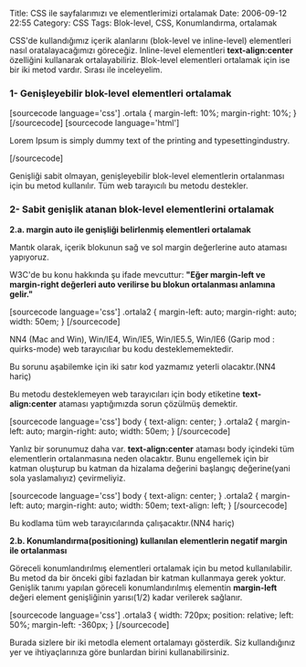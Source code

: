 Title: CSS ile sayfalarımızı ve elementlerimizi ortalamak
Date: 2006-09-12 22:55
Category: CSS
Tags: Blok-level, CSS, Konumlandırma, ortalamak

CSS'de kullandığımız içerik alanlarını (blok-level ve inline-level)
elementleri nasıl oratalayacağımızı göreceğiz. Inline-level elementleri
**text-align:center** özelliğini kullanarak ortalayabiliriz. Blok-level
elementleri ortalamak için ise bir iki metod vardır. Sırası ile
inceleyelim. <!--more-->

### 1- Genişleyebilir blok-level elementleri ortalamak

[sourcecode language='css'] .ortala { margin-left: 10%; margin-right:
10%; } [/sourcecode] [sourcecode language='html']

Lorem Ipsum is simply dummy text of the printing and
typesettingindustry.

[/sourcecode]

Genişliği sabit olmayan, genişleyebilir blok-level elementlerin
ortalanması için bu metod kullanılır. Tüm web tarayıcılı bu metodu
destekler.

### 2- Sabit genişlik atanan blok-level elementlerini ortalamak

**2.a. margin auto ile genişliği belirlenmiş elementleri ortalamak**

Mantık olarak, içerik blokunun sağ ve sol margin değerlerine auto
ataması yapıyoruz.

W3C'de bu konu hakkında şu ifade mevcuttur: **"Eğer margin-left ve
margin-right değerleri auto verilirse bu blokun ortalanması anlamına
gelir."**

[sourcecode language='css'] .ortala2 { margin-left: auto; margin-right:
auto; width: 50em; } [/sourcecode]

NN4 (Mac and Win), Win/IE4, Win/IE5, Win/IE5.5, Win/IE6 (Garip mod :
quirks-mode) web tarayıcılıar bu kodu desteklememektedir.

Bu sorunu aşabilemke için iki satır kod yazmamız yeterli olacaktır.(NN4
hariç)

Bu metodu desteklemeyen web tarayıcıları için body etiketine
**text-align:center** ataması yaptığımızda sorun çözülmüş demektir.

[sourcecode language='css'] body { text-align: center; } .ortala2 {
margin-left: auto; margin-right: auto; width: 50em; } [/sourcecode]

Yanlız bir sorunumuz daha var. **text-align:center** ataması body
içindeki tüm elementlerin ortalanmasına neden olacaktır. Bunu engellemek
için bir katman oluşturup bu katman da hizalama değerini başlangıç
değerine(yani sola yaslamalıyız) çevirmeliyiz.

[sourcecode language='css'] body { text-align: center; } .ortala2 {
margin-left: auto; margin-right: auto; width: 50em; text-align: left; }
[/sourcecode]

Bu kodlama tüm web tarayıcılarında çalışacaktır.(NN4 hariç)

**2.b. Konumlandırma(positioning) kullanılan elementlerin negatif margin
ile ortalanması**

Göreceli konumlandırılmış elementleri ortalamak için bu metod
kullanılabilir. Bu metod da bir önceki gibi fazladan bir katman
kullanmaya gerek yoktur. Genişlik tanımı yapılan göreceli
konumlandırılmış elementin **margin-left** değeri element genişliğinin
yarısı(1/2) kadar verilerek sağlanır.

[sourcecode language='css'] .ortala3 { width: 720px; position: relative;
left: 50%; margin-left: -360px; } [/sourcecode]

Burada sizlere bir iki metodla element ortalamayı gösterdik. Siz
kullandığınız yer ve ihtiyaçlarınıza göre bunlardan birini
kullanabilirsiniz.

</p>

